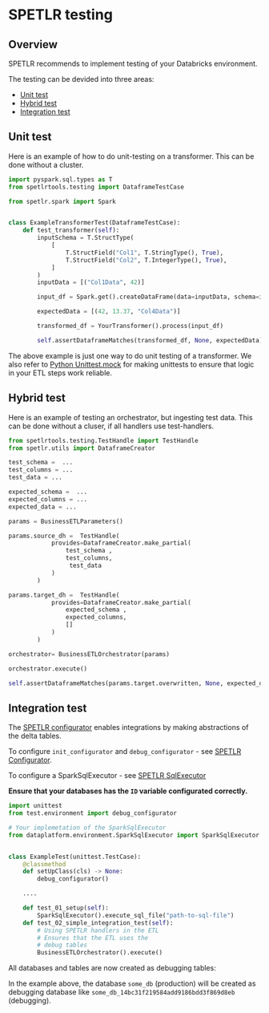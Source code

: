 
# SPETLR testing

## Overview

SPETLR recommends to implement testing of your Databricks environment.

The testing can be devided into three areas:

* [Unit test](#unit-test)
* [Hybrid test](#hybrid-test)
* [Integration test](#integration-test)



## Unit test

Here is an example of how to do unit-testing on a transformer. This can be done without a cluster. 
```python
import pyspark.sql.types as T
from spetlrtools.testing import DataframeTestCase

from spetlr.spark import Spark


class ExampleTransformerTest(DataframeTestCase):
    def test_transformer(self):
        inputSchema = T.StructType(
            [
                T.StructField("Col1", T.StringType(), True),
                T.StructField("Col2", T.IntegerType(), True),
            ]
        )
        inputData = [("Col1Data", 42)]

        input_df = Spark.get().createDataFrame(data=inputData, schema=inputSchema)

        expectedData = [(42, 13.37, "Col4Data")]

        transformed_df = YourTransformer().process(input_df)

        self.assertDataframeMatches(transformed_df, None, expectedData)

```

The above example is just one way to do unit testing of a transformer. We also refer to [Python Unittest.mock](https://docs.python.org/3/library/unittest.mock.html)  for making unittests to ensure that logic in your ETL steps work reliable.

## Hybrid test

Here is an example of testing an orchestrator, but ingesting test data. This can be done without a cluser, if all handlers use test-handlers.

```python
from spetlrtools.testing.TestHandle import TestHandle
from spetlr.utils import DataframeCreator

test_schema =  ...
test_columns = ...
test_data = ...

expected_schema =  ...
expected_columns = ...
expected_data = ...

params = BusinessETLParameters()

params.source_dh =  TestHandle(
            provides=DataframeCreator.make_partial(
                test_schema , 
                test_columns,
                 test_data 
            )
        )

params.target_dh =  TestHandle(
            provides=DataframeCreator.make_partial(
                expected_schema , 
                expected_columns,
                [] 
            )
        )

orchestrator= BusinessETLOrchestrator(params)

orchestrator.execute()

self.assertDataframeMatches(params.target.overwritten, None, expected_data )
```

## Integration test

The [SPETLR configurator](/docs/configuration/README.md) enables integrations by making abstractions of the delta tables. 

To configure `init_configurator` and `debug_configurator` - see [SPETLR Configurator](/docs/configuration/README.md).

To configure a SparkSqlExecutor - see [SPETLR SqlExecutor](/docs/sql/README.md#sqlexecutor)

**Ensure that your databases has the `ID` variable configurated correctly.**


```python
import unittest
from test.environment import debug_configurator

# Your implemetation of the SparkSqlExecutor
from dataplatform.environment.SparkSqlExecutor import SparkSqlExecutor


class ExampleTest(unittest.TestCase):
    @classmethod
    def setUpClass(cls) -> None:
        debug_configurator()

    ....

    def test_01_setup(self):
        SparkSqlExecutor().execute_sql_file("path-to-sql-file")
    def test_02_simple_integration_test(self):
        # Using SPETLR handlers in the ETL
        # Ensures that the ETL uses the
        # debug tables
        BusinessETLOrchestrator().execute()

```

All databases and tables are now created as debugging tables:

In the example above, the database `some_db` (production) will be created as debugging database like `some_db_14bc31f219584add9186bdd3f869d8eb` (debugging).
